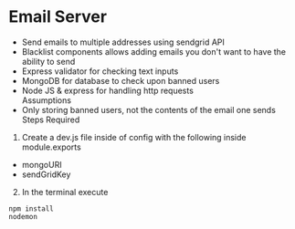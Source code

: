 Email Server
===
* Send emails to multiple addresses using sendgrid API<br />
* Blacklist components allows adding emails you don't want to have the ability to send<br />
* Express validator for checking text inputs<br />
* MongoDB for database to check upon banned users<br />
* Node JS & express for handling http requests<br />
Assumptions
* Only storing banned users, not the contents of the email one sends<br />
Steps Required
1. Create a dev.js file inside of config with the following inside module.exports<br />
* mongoURI<br />
* sendGridKey <br />
2. In the terminal execute <br />
```
npm install
nodemon
```

